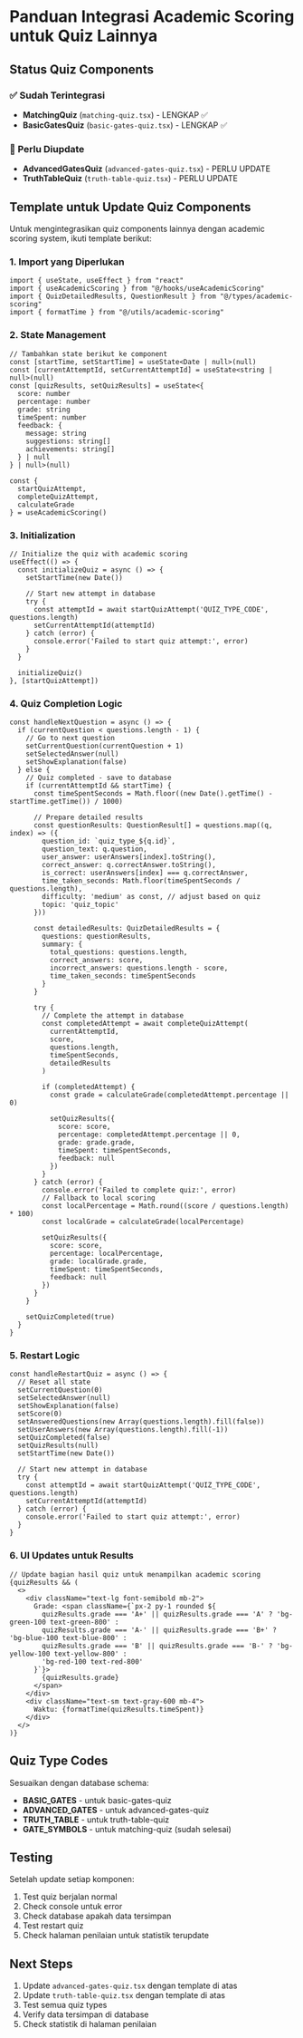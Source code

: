 # Panduan Integrasi Academic Scoring untuk Quiz Lainnya

## Status Quiz Components

### ✅ Sudah Terintegrasi
- **MatchingQuiz** (`matching-quiz.tsx`) - LENGKAP ✅
- **BasicGatesQuiz** (`basic-gates-quiz.tsx`) - LENGKAP ✅

### 🔄 Perlu Diupdate
- **AdvancedGatesQuiz** (`advanced-gates-quiz.tsx`) - PERLU UPDATE
- **TruthTableQuiz** (`truth-table-quiz.tsx`) - PERLU UPDATE

## Template untuk Update Quiz Components

Untuk mengintegrasikan quiz components lainnya dengan academic scoring system, ikuti template berikut:

### 1. Import yang Diperlukan
```tsx
import { useState, useEffect } from "react"
import { useAcademicScoring } from "@/hooks/useAcademicScoring"
import { QuizDetailedResults, QuestionResult } from "@/types/academic-scoring"
import { formatTime } from "@/utils/academic-scoring"
```

### 2. State Management
```tsx
// Tambahkan state berikut ke component
const [startTime, setStartTime] = useState<Date | null>(null)
const [currentAttemptId, setCurrentAttemptId] = useState<string | null>(null)
const [quizResults, setQuizResults] = useState<{
  score: number
  percentage: number
  grade: string
  timeSpent: number
  feedback: {
    message: string
    suggestions: string[]
    achievements: string[]
  } | null
} | null>(null)

const { 
  startQuizAttempt, 
  completeQuizAttempt, 
  calculateGrade
} = useAcademicScoring()
```

### 3. Initialization
```tsx
// Initialize the quiz with academic scoring
useEffect(() => {
  const initializeQuiz = async () => {
    setStartTime(new Date())
    
    // Start new attempt in database
    try {
      const attemptId = await startQuizAttempt('QUIZ_TYPE_CODE', questions.length)
      setCurrentAttemptId(attemptId)
    } catch (error) {
      console.error('Failed to start quiz attempt:', error)
    }
  }
  
  initializeQuiz()
}, [startQuizAttempt])
```

### 4. Quiz Completion Logic
```tsx
const handleNextQuestion = async () => {
  if (currentQuestion < questions.length - 1) {
    // Go to next question
    setCurrentQuestion(currentQuestion + 1)
    setSelectedAnswer(null)
    setShowExplanation(false)
  } else {
    // Quiz completed - save to database
    if (currentAttemptId && startTime) {
      const timeSpentSeconds = Math.floor((new Date().getTime() - startTime.getTime()) / 1000)
      
      // Prepare detailed results
      const questionResults: QuestionResult[] = questions.map((q, index) => ({
        question_id: `quiz_type_${q.id}`,
        question_text: q.question,
        user_answer: userAnswers[index].toString(),
        correct_answer: q.correctAnswer.toString(),
        is_correct: userAnswers[index] === q.correctAnswer,
        time_taken_seconds: Math.floor(timeSpentSeconds / questions.length),
        difficulty: 'medium' as const, // adjust based on quiz
        topic: 'quiz_topic'
      }))

      const detailedResults: QuizDetailedResults = {
        questions: questionResults,
        summary: {
          total_questions: questions.length,
          correct_answers: score,
          incorrect_answers: questions.length - score,
          time_taken_seconds: timeSpentSeconds
        }
      }

      try {
        // Complete the attempt in database
        const completedAttempt = await completeQuizAttempt(
          currentAttemptId,
          score,
          questions.length,
          timeSpentSeconds,
          detailedResults
        )

        if (completedAttempt) {
          const grade = calculateGrade(completedAttempt.percentage || 0)
          
          setQuizResults({
            score: score,
            percentage: completedAttempt.percentage || 0,
            grade: grade.grade,
            timeSpent: timeSpentSeconds,
            feedback: null
          })
        }
      } catch (error) {
        console.error('Failed to complete quiz:', error)
        // Fallback to local scoring
        const localPercentage = Math.round((score / questions.length) * 100)
        const localGrade = calculateGrade(localPercentage)
        
        setQuizResults({
          score: score,
          percentage: localPercentage,
          grade: localGrade.grade,
          timeSpent: timeSpentSeconds,
          feedback: null
        })
      }
    }
    
    setQuizCompleted(true)
  }
}
```

### 5. Restart Logic
```tsx
const handleRestartQuiz = async () => {
  // Reset all state
  setCurrentQuestion(0)
  setSelectedAnswer(null)
  setShowExplanation(false)
  setScore(0)
  setAnsweredQuestions(new Array(questions.length).fill(false))
  setUserAnswers(new Array(questions.length).fill(-1))
  setQuizCompleted(false)
  setQuizResults(null)
  setStartTime(new Date())
  
  // Start new attempt in database
  try {
    const attemptId = await startQuizAttempt('QUIZ_TYPE_CODE', questions.length)
    setCurrentAttemptId(attemptId)
  } catch (error) {
    console.error('Failed to start quiz attempt:', error)
  }
}
```

### 6. UI Updates untuk Results
```tsx
// Update bagian hasil quiz untuk menampilkan academic scoring
{quizResults && (
  <>
    <div className="text-lg font-semibold mb-2">
      Grade: <span className={`px-2 py-1 rounded ${
        quizResults.grade === 'A+' || quizResults.grade === 'A' ? 'bg-green-100 text-green-800' :
        quizResults.grade === 'A-' || quizResults.grade === 'B+' ? 'bg-blue-100 text-blue-800' :
        quizResults.grade === 'B' || quizResults.grade === 'B-' ? 'bg-yellow-100 text-yellow-800' :
        'bg-red-100 text-red-800'
      }`}>
        {quizResults.grade}
      </span>
    </div>
    <div className="text-sm text-gray-600 mb-4">
      Waktu: {formatTime(quizResults.timeSpent)}
    </div>
  </>
)}
```

## Quiz Type Codes

Sesuaikan dengan database schema:
- **BASIC_GATES** - untuk basic-gates-quiz
- **ADVANCED_GATES** - untuk advanced-gates-quiz  
- **TRUTH_TABLE** - untuk truth-table-quiz
- **GATE_SYMBOLS** - untuk matching-quiz (sudah selesai)

## Testing

Setelah update setiap komponen:
1. Test quiz berjalan normal
2. Check console untuk error
3. Check database apakah data tersimpan
4. Test restart quiz
5. Check halaman penilaian untuk statistik terupdate

## Next Steps

1. Update `advanced-gates-quiz.tsx` dengan template di atas
2. Update `truth-table-quiz.tsx` dengan template di atas
3. Test semua quiz types
4. Verify data tersimpan di database
5. Check statistik di halaman penilaian
